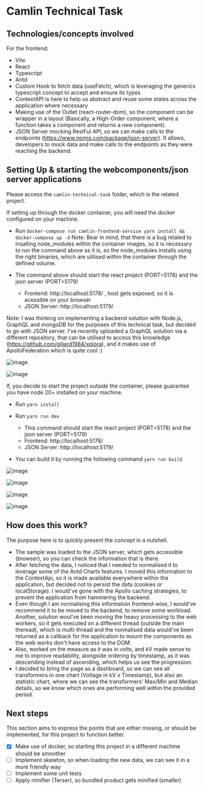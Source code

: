 # Camlin Technical Task

## Technologies/concepts involved

For the frontend:
* Vite
* React
* Typescript
* Antd
* Custom Hook to fetch data (useFetch), which is leveraging the generics typescript concept to accept and ensure its types
* ContextAPI is here to help us abstract and reuse some states across the application where necessary
* Making use of the Outlet (react-router-dom), so the component can be wrapper in a layout (Basically, a High-Order component, where a function takes a component and returns a new component).
* JSON Server mocking RestFul API, so we can make calls to the endpoints (https://www.npmjs.com/package/json-server). It allows, developers to mock data and make calls to the endpoints as they were reaching the backend.


## Setting Up & starting the webcomponents/json server applications

Please access the `camlin-technical-task` folder, which is the related project.

If setting up through the docker container, you will need the docker configured on your machine.
* Run `docker-compose run camlin-frontend-service yarn install && docker-compose up -d`
  Note: Bear in mind, that there is a bug related to insalling node_modules within the container images, so it is necessary to run the command above as it is, so the node_modules installs using the right binaries, which are utilised within the container through the defined volume.

* The command above should start the react project (PORT=5178) and the json server (PORT=5179)
  * Frontend: http://localhost:5178/ , host gets exposed, so it is acessible on your browser
  * JSON Server: http://localhost:5179/
 
 Note: I was thinking on implementing a backend solution with Node.js, GraphQL and mongoDB for the purposes of this technical task, but decided to go with JSON server. I've recently uploaded a GraphQL solution via a different repository, that can be utilised to access this knowledge (https://github.com/giliard1984/xplora), and it makes use of ApolloFederation which is quite cool :)

 ![image](https://github.com/user-attachments/assets/30ef0642-b5cd-4afa-9dba-df5429bb99d2)

 ![image](https://github.com/user-attachments/assets/0673c480-b9b4-4811-8446-e7f3016025ce)


If, you decide to start the project outside the container, please guarantee you have node 20+ installed on your machine.
* Run `yarn install`
* Run `yarn run dev`
  * This command should start the react project (PORT=5178) and the json server (PORT=5179)
  * Frontend: http://localhost:5178/
  * JSON Server: http://localhost:5179/
 
* You can build it by running the following command `yarn run build`

![image](https://github.com/user-attachments/assets/a51745fe-903a-4196-b0d9-b30a43724711)

![image](https://github.com/user-attachments/assets/4af11f0b-8364-4a70-8163-76bee75ca718)

![image](https://github.com/user-attachments/assets/91bd7664-7aa4-42f7-8585-f0bcc4bd848e)

![image](https://github.com/user-attachments/assets/1599d008-c1c7-43b3-acc4-99e84e062cc3)


## How does this work?

The purpose here is to quickly present the concept in a nutshell.

* The sample was loaded to the JSON server, which gets accessible (browser), so you can check the information that is there.
* After fetching the data, I noticed that I needed to normalised it to leverage some of the Antd Charts features. I moved this information to the ContextApi, so it is made available everywhere within the application, but decided not to persist the data (cookies or localStorage). I would've gone with the Apollo caching strategies, to prevent the application from hammering the backend.
* Even though I am normalising this information frontend-wise, I would've recommend it to be moved to the backend, to remove some workload. Another, solution woul've been moving the heavy processing to the web workers, so it gets executed on a different thread (outside the main theread), which is multi-thread and the normalised data would've been returned as a callback for the application to mount the components as the web works don't have access to the DOM.
* Also, worked on the measure as it was in volts, and kV made sense to me to improve readability, alongside ordering by timestamp, as it was descending instead of ascending, which helps us see the progression.
* I decided to bring the page as a dashboard, so we can see all transformers in one chart (Voltage in kV x Timestamp), but also an statistic chart, where we can see the transformers' Max/Min and Median details, so we know which ones are performing well within the provided period.

## Next steps

This section aims to express the points that are either missing, or should be implemented, for this project to function better.

* [x] Make use of docker, so starting this project in a different machine should be smoother
* [ ] Implement skeleton, so when loading the new data, we can see it in a more friendly way
* [ ] Implement some unit tests
* [ ] Apply minifier (Terser), so bundled product gets minified (smaller)
